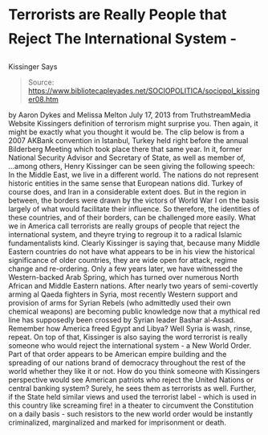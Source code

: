 # Terrorists are Really People that Reject The International System - 
Kissinger Says

> Source: https://www.bibliotecapleyades.net/SOCIOPOLITICA/sociopol_kissinger08.htm

by Aaron Dykes and Melissa Melton
July 17, 2013
from
TruthstreamMedia Website
Kissingers
definition of terrorism might surprise you. Then again, it might be exactly
what you thought it would be.
The clip below is from a 2007 AKBank convention
in Istanbul, Turkey held right before the annual Bilderberg Meeting which
took place there that same year.
In it, former National Security Advisor and
Secretary of State, as well as member of,
...among others,
Henry Kissinger can be seen
giving the following speech:
In the Middle East,
we live in a different world.
The nations do not
represent historic entities in the same sense that European nations did.
Turkey of course does, and Iran in a considerable extent does. But in
the region in between,
the borders were drawn by the victors of World War I on the basis
largely of what would facilitate their influence.
So therefore, the
identities of these countries, and of their borders, can be challenged
more easily.
What we in America
call terrorists are really groups of people that reject the
international system, and theyre trying to regroup it to a radical
Islamic fundamentalists kind.
Clearly Kissinger is saying that, because many
Middle Eastern countries do not have what appears to be in his view the
historical significance of older countries, they are wide open for attack,
regime change and re-ordering.
Only a few years later, we have witnessed the
Western-backed Arab Spring, which has turned over numerous North African
and Middle Eastern nations.
After nearly two years of semi-covertly arming
al Qaeda fighters in Syria, most recently
Western support and provision of arms
for Syrian Rebels (who
admittedly used
their own chemical weapons) are becoming public
knowledge now that a mythical red line has supposedly been crossed by
Syrian leader Bashar al-Assad.
Remember how America freed
Egypt and
Libya? Well
Syria is wash, rinse, repeat.
On top of that, Kissinger is also saying the
word terrorist is really someone who would reject the international
system -
a
New World Order.
Part of that order appears to be American empire
building and the spreading of our nations brand of democracy throughout
the rest of the world
whether they like it or not.
How do you think someone with Kissingers
perspective would see American patriots who reject
the United Nations or
central
banking system?
Surely, he sees them as terrorists as well.
Further, if the State held similar views and
used the terrorist label - which is used in this country like screaming
fire! in a theater to circumvent the Constitution on a daily basis - such
resistors to the new world order would be instantly criminalized,
marginalized and marked for imprisonment or death.
